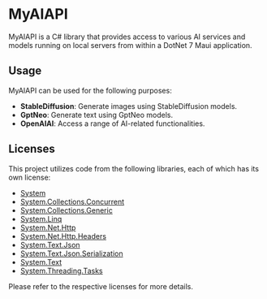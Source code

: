 # MyAIAPI

MyAIAPI is a C# library that provides access to various AI services and models running on local servers from within a DotNet 7 Maui application.

## Usage

MyAIAPI can be used for the following purposes:

- **StableDiffusion**: Generate images using StableDiffusion models.
- **GptNeo**: Generate text using GptNeo models.
- **OpenAIAI**: Access a range of AI-related functionalities.

## Licenses

This project utilizes code from the following libraries, each of which has its own license:

- [System](https://github.com/dotnet/runtime)
- [System.Collections.Concurrent](https://github.com/dotnet/runtime)
- [System.Collections.Generic](https://github.com/dotnet/runtime)
- [System.Linq](https://github.com/dotnet/runtime)
- [System.Net.Http](https://github.com/dotnet/runtime)
- [System.Net.Http.Headers](https://github.com/dotnet/runtime)
- [System.Text.Json](https://github.com/dotnet/runtime)
- [System.Text.Json.Serialization](https://github.com/dotnet/runtime)
- [System.Text](https://github.com/dotnet/runtime)
- [System.Threading.Tasks](https://github.com/dotnet/runtime)

Please refer to the respective licenses for more details.
